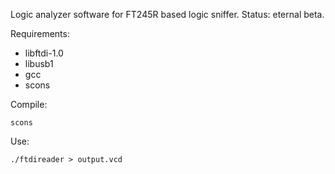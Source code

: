 Logic analyzer software for FT245R based logic sniffer. Status: eternal beta.

Requirements:
* libftdi-1.0
* libusb1
* gcc
* scons


Compile:

`scons`

Use:

`./ftdireader > output.vcd`


